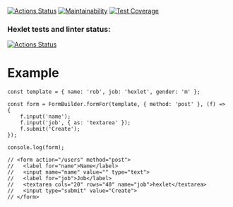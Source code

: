 [![Actions Status](https://github.com/econavi/typescript-project-81/actions/workflows/main.yml/badge.svg)](https://github.com/econavi/typescript-project-81/actions)
[![Maintainability](https://api.codeclimate.com/v1/badges/da5175ccd99596802d8c/maintainability)](https://codeclimate.com/github/econavi/typescript-project-81/maintainability)
[![Test Coverage](https://api.codeclimate.com/v1/badges/da5175ccd99596802d8c/test_coverage)](https://codeclimate.com/github/econavi/typescript-project-81/test_coverage)

### Hexlet tests and linter status:

[![Actions Status](https://github.com/econavi/typescript-project-81/actions/workflows/hexlet-check.yml/badge.svg)](https://github.com/econavi/typescript-project-81/actions)

# Example
```
const template = { name: 'rob', job: 'hexlet', gender: 'm' };

const form = FormBuilder.formFor(template, { method: 'post' }, (f) => {
    f.input('name');
    f.input('job', { as: 'textarea' });
    f.submit('Create');
});

console.log(form);

// <form action="/users" method="post">
//   <label for="name">Name</label>
//   <input name="name" value="" type="text">
//   <label for="job">Job</label>
//   <textarea cols="20" rows="40" name="job">hexlet</textarea>
//   <input type="submit" value="Create">
// </form>
```
